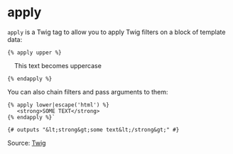# apply

`apply` is a Twig tag to allow you to apply Twig filters on a block of template data:

```twig
{% apply upper %}
```

&nbsp;&nbsp;&nbsp;&nbsp;This text becomes uppercase

```twig
{% endapply %}
```


You can also chain filters and pass arguments to them:
```twig
{% apply lower|escape('html') %}
   <strong>SOME TEXT</strong>
{% endapply %}`
```
```
{# outputs "&lt;strong&gt;some text&lt;/strong&gt;" #}
```

Source: [Twig](https://twig.symfony.com/apply)